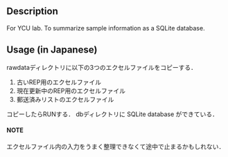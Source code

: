 
## Description

For YCU lab.
To summarize sample information as a SQLite database.


## Usage (in Japanese)
rawdataディレクトリに以下の3つのエクセルファイルをコピーする．

  1. 古いREP用のエクセルファイル
  2. 現在更新中のREP用のエクセルファイル
  3. 郵送済みリストのエクセルファイル

コピーしたらRUNする．
dbディレクトリに SQLite database ができている．

#### NOTE
エクセルファイル内の入力をうまく整理できなくて途中で止まるかもしれない．
